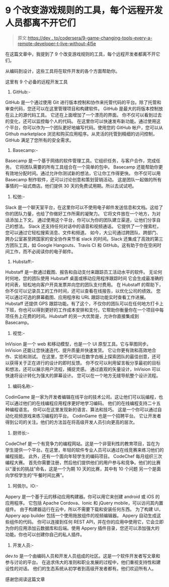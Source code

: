 # 9 个改变游戏规则的工具，每个远程开发人员都离不开它们

> 原文:[https://dev . to/codersera/9-game-changing-tools-every-a-remote-developer-t-live-without-4l5e](https://dev.to/codersera/9-game-changing-tools-that-every-remote-developer-can-t-live-without-4l5e)

在这篇文章中，我提到了 9 个改变游戏规则的工具，每个远程开发者都离不开它们。

从编码到设计，这些工具将在软件开发的各个方面帮助你。

这里有 9 个必备的远程开发工具

1.  GitHub:-

GitHub 是一个通过使用 Git 进行版本控制和协作来托管代码的平台。除了托管和审查代码，您还可以在这里管理项目和构建软件。
GitHub 是最大的将版本控制放在云上的源代码工具。
它还在上面增加了一个漂亮的界面。
你不仅可以看到过去的变化，还可以监控每个人的代码。
在这里你可以快速发布新功能。通过使用这个平台，你可以作为一个团队更好地编写代码。使用您的 GitHub 帐户，您可以从 Github marketplace 浏览和购买应用程序。从灵活的托管到精细的访问控制，GitHub 满足了您所有的安全需求。

1.  Basecamp:-

Basecamp 是一个基于网络的软件管理工具。它组织任务，与客户合作，完成任务。
它将团队需要的所有工具组合在一个简单的包中。
Basecamp 还能帮助你更有效地分配时间。通过允许你测试新的想法，它让你工作得更快。
你不仅可以用 Basecamp 制作软件，还可以讨论创意和策划营销活动。
这是团队一起做的所有事情的一站式商店。他们提供 30 天的免费试用期。所以去试试吧。

1.  松弛:-

Slack 是一个聊天室平台，在这里你可以不使用电子邮件发送信息和文档。这给了你的团队力量，也给了你做好工作所需的凝聚力。
它将文件放在一个地方，为对话添加上下文。
通过使用这个平台，你可以为你的团队建立渠道，让他们分享自己的想法。
Slack 还支持任何对话中的语音和视频通话。
它提供了一个搜索栏，您可以通过它轻松搜索消息、文件和频道。
如今，大公司通过跨团队、跨部门、跨办公室甚至跨国家的安全协作来节省 slack 的时间。Slack 还集成了高效的第三方团队工具，如 Google Hangouts、Travis CI 和 GitHub。这有助于你在空闲时间工作，而不必阅读你的电子邮件。

1.  Hubstaff:-

Hubstaff 是一款通过截图、报告和自动支付来跟踪员工活动水平的软件。
无论何时何地，您的团队使用 Hubstaff 桌面或移动应用程序跟踪时间
它会生成最准确的时间表，轻松地向客户开具发票并向您的团队支付费用。
在 Hubstaff 的帮助下，你不仅可以记录员工的工作时间，还可以查看在线报告，以优化公司的绩效。
您可以通过可选的屏幕截图、应用程序和 URL 跟踪功能实时查看工作进展。
Hubstaff 还提供 GPS 跟踪功能。有了这个，不仅你的团队可以在任何地方打卡上下班，你也可以得到更好的工作成本安排和支付。它帮助你衡量你在一个项目中每项任务上花费的时间。Hubstaff 的另一大优势是，允许你直接集成到 Basecamp。

1.  视觉:-

InVision 是一个 web 和移动模型，也是一个 UI 原型工具。它与草图同步。
InVision 还能让您快速迭代、提升质量并快速发货。
它让你更有效和高效地合作、实验和测试。
在这里，您不仅可以在数字白板上探索团队的最佳创意，还可以获得关于正在进行的设计的即时反馈。
你不仅可以利用留言板分享最初的目标和想法，还可以展示用户流程，捕捉灵感。
通过直观的矢量设计，InVision 可以快速将设计转化为强大的屏幕设计。
您可以在一个地方无缝导航整个设计流程。

1.  编码名称:-

CodinGame 是一家为开发者编辑在线平台的技术公司。这让他们可以玩编程，也可以通过他们的在线编程应用程序更好地学习编码。
他们的在线编程支持二十五种编程语言。
你可以在这里发现新的语言、算法和技巧。
这是一个你可以通过自动化视频游戏来练习编程的平台。
CodinGame 也是一个招聘平台。
它让开发者得到公司的关注。他们的方法旨在将高级开发人员引向更高的层次。

1.  厨师长:-

CodeChef 是一个有竞争力的编程网站。这是一个非营利性的教育项目，旨在为学生提供一个平台。在这里，年轻的软件专业人员可以通过在线竞赛来练习他们的编程技能。
此外，还有一个面向年轻学生的编码项目。
CodeChef 每月组织三次编程大赛。
首先你需要注册，然后他们提供他们的用户参与和竞争。他们的比赛以“漫长的挑战”命名，这是一个为期 10 天的比赛，其中有 10 个问题
另一个是面向学校学生的“午餐时间比赛”。

1.  阿佩尔。IO:-

Appery 是一个基于云的移动应用构建器。你可以用它来创建 android 或 iOS 的应用程序。
它包括 Apache Cordova、Ionic 和 jQuery mobile，可以访问其内置组件。
由于构建器运行在云中，所以不需要下载和安装任何东西。
为了构建 UI，Appery app builder 包括一个使用拖放组件的视频编辑器。
Appery 自动生成这些组件的代码。
你可以连接到任何 REST API，并在你的应用中使用它，它会立即为你的应用添加云数据库和后端。使用 Appery 插件目录，您还可以添加强大的功能。你也可以创建你自己的私人插件。

1.  开发人员:-

dev.to 是一个由编码人员和开发人员组成的社区。这是一个软件开发者写文章和参与讨论的平台。
在追求伟大的准则和职业发展的过程中，他们重视支持性和建设性的对话。
他们的生态系统从初学者到高级开发者都有。他们欢迎所有人。

感谢您阅读这篇文章